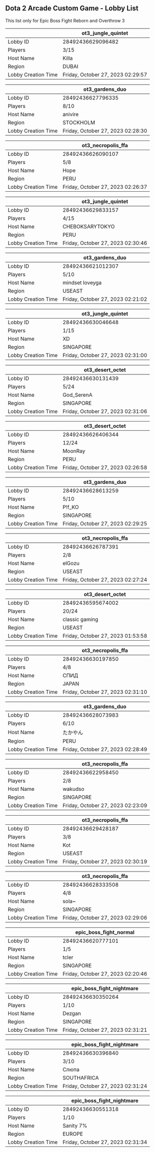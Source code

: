 ## Dota 2 Arcade Custom Game - Lobby List

This list only for Epic Boss Fight Reborn and Overthrow 3

|  | ot3_jungle_quintet |
| ------ | ------ |
| Lobby ID | 28492436629096482 |
| Players | 3/15 |
| Host Name | Killa |
| Region | DUBAI |
| Lobby Creation Time | Friday, October 27, 2023 02:29:57 |


|  | ot3_gardens_duo |
| ------ | ------ |
| Lobby ID | 28492436627796335 |
| Players | 8/10 |
| Host Name | anivire |
| Region | STOCKHOLM |
| Lobby Creation Time | Friday, October 27, 2023 02:28:30 |


|  | ot3_necropolis_ffa |
| ------ | ------ |
| Lobby ID | 28492436626090107 |
| Players | 5/8 |
| Host Name | Hope |
| Region | PERU |
| Lobby Creation Time | Friday, October 27, 2023 02:26:37 |


|  | ot3_jungle_quintet |
| ------ | ------ |
| Lobby ID | 28492436629833157 |
| Players | 4/15 |
| Host Name | CHEBOKSARYTOKYO |
| Region | PERU |
| Lobby Creation Time | Friday, October 27, 2023 02:30:46 |


|  | ot3_gardens_duo |
| ------ | ------ |
| Lobby ID | 28492436621012307 |
| Players | 5/10 |
| Host Name | mindset loveyga |
| Region | USEAST |
| Lobby Creation Time | Friday, October 27, 2023 02:21:02 |


|  | ot3_jungle_quintet |
| ------ | ------ |
| Lobby ID | 28492436630046648 |
| Players | 1/15 |
| Host Name | XD |
| Region | SINGAPORE |
| Lobby Creation Time | Friday, October 27, 2023 02:31:00 |


|  | ot3_desert_octet |
| ------ | ------ |
| Lobby ID | 28492436630131439 |
| Players | 5/24 |
| Host Name | God_SerenA |
| Region | SINGAPORE |
| Lobby Creation Time | Friday, October 27, 2023 02:31:06 |


|  | ot3_desert_octet |
| ------ | ------ |
| Lobby ID | 28492436626406344 |
| Players | 12/24 |
| Host Name | MoonRay |
| Region | PERU |
| Lobby Creation Time | Friday, October 27, 2023 02:26:58 |


|  | ot3_gardens_duo |
| ------ | ------ |
| Lobby ID | 28492436628613259 |
| Players | 5/10 |
| Host Name | P!f_KO |
| Region | SINGAPORE |
| Lobby Creation Time | Friday, October 27, 2023 02:29:25 |


|  | ot3_necropolis_ffa |
| ------ | ------ |
| Lobby ID | 28492436626787391 |
| Players | 2/8 |
| Host Name | elGozu |
| Region | USEAST |
| Lobby Creation Time | Friday, October 27, 2023 02:27:24 |


|  | ot3_desert_octet |
| ------ | ------ |
| Lobby ID | 28492436595674002 |
| Players | 20/24 |
| Host Name | classic gaming |
| Region | USEAST |
| Lobby Creation Time | Friday, October 27, 2023 01:53:58 |


|  | ot3_necropolis_ffa |
| ------ | ------ |
| Lobby ID | 28492436630197850 |
| Players | 4/8 |
| Host Name | СПИД |
| Region | JAPAN |
| Lobby Creation Time | Friday, October 27, 2023 02:31:10 |


|  | ot3_gardens_duo |
| ------ | ------ |
| Lobby ID | 28492436628073983 |
| Players | 6/10 |
| Host Name | たかやん |
| Region | PERU |
| Lobby Creation Time | Friday, October 27, 2023 02:28:49 |


|  | ot3_necropolis_ffa |
| ------ | ------ |
| Lobby ID | 28492436622958450 |
| Players | 2/8 |
| Host Name | wakudso |
| Region | SINGAPORE |
| Lobby Creation Time | Friday, October 27, 2023 02:23:09 |


|  | ot3_necropolis_ffa |
| ------ | ------ |
| Lobby ID | 28492436629428187 |
| Players | 3/8 |
| Host Name | Kot |
| Region | USEAST |
| Lobby Creation Time | Friday, October 27, 2023 02:30:19 |


|  | ot3_necropolis_ffa |
| ------ | ------ |
| Lobby ID | 28492436628333508 |
| Players | 4/8 |
| Host Name | sola~ |
| Region | SINGAPORE |
| Lobby Creation Time | Friday, October 27, 2023 02:29:06 |


|  | epic_boss_fight_normal |
| ------ | ------ |
| Lobby ID | 28492436620777101 |
| Players | 1/5 |
| Host Name | tcler |
| Region | SINGAPORE |
| Lobby Creation Time | Friday, October 27, 2023 02:20:46 |


|  | epic_boss_fight_nightmare |
| ------ | ------ |
| Lobby ID | 28492436630350264 |
| Players | 1/10 |
| Host Name | Dezgan |
| Region | SINGAPORE |
| Lobby Creation Time | Friday, October 27, 2023 02:31:21 |


|  | epic_boss_fight_nightmare |
| ------ | ------ |
| Lobby ID | 28492436630396840 |
| Players | 3/10 |
| Host Name | Слюпа |
| Region | SOUTHAFRICA |
| Lobby Creation Time | Friday, October 27, 2023 02:31:24 |


|  | epic_boss_fight_nightmare |
| ------ | ------ |
| Lobby ID | 28492436630551318 |
| Players | 1/10 |
| Host Name | Sanity 7% |
| Region | EUROPE |
| Lobby Creation Time | Friday, October 27, 2023 02:31:34 |


